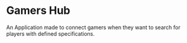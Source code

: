 # Gamers Hub

An Application made to connect gamers when they want to search for players with defined specifications.

